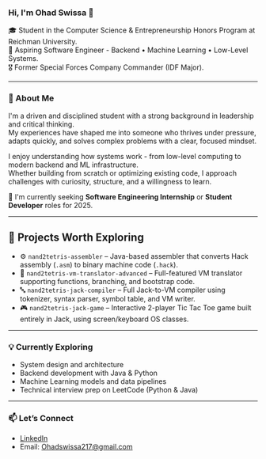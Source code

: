 ### Hi, I'm Ohad Swissa 👋

🎓 Student in the Computer Science & Entrepreneurship Honors Program at Reichman University.  
🎯 Aspiring Software Engineer - Backend • Machine Learning • Low-Level Systems.  
🎖 Former Special Forces Company Commander (IDF Major).

---

### 🚀 About Me

I'm a driven and disciplined student with a strong background in leadership and critical thinking.  
My experiences have shaped me into someone who thrives under pressure, adapts quickly, and solves complex problems with a clear, focused mindset.

I enjoy understanding how systems work - from low-level computing to modern backend and ML infrastructure.  
Whether building from scratch or optimizing existing code, I approach challenges with curiosity, structure, and a willingness to learn.

📌 I'm currently seeking **Software Engineering Internship** or **Student Developer** roles for 2025.

---

## 🔧 Projects Worth Exploring

- ⚙️ `nand2tetris-assembler` – Java-based assembler that converts Hack assembly (`.asm`) to binary machine code (`.hack`).    
- 🚀 `nand2tetris-vm-translator-advanced` – Full-featured VM translator supporting functions, branching, and bootstrap code.    
- 🔤 `nand2tetris-jack-compiler` – Full Jack-to-VM compiler using tokenizer, syntax parser, symbol table, and VM writer.    
- 🎮 `nand2tetris-jack-game` – Interactive 2-player Tic Tac Toe game built entirely in Jack, using screen/keyboard OS classes.    
 

---

### 💡 Currently Exploring

- System design and architecture  
- Backend development with Java & Python  
- Machine Learning models and data pipelines  
- Technical interview prep on LeetCode (Python & Java)

---

### 📫 Let’s Connect

- [LinkedIn](https://www.linkedin.com/in/ohad-swissa-54728a2a6)  
- Email: Ohadswissa217@gmail.com

<!---
ohadswissa/ohadswissa is a ✨ special ✨ repository because its `README.md` (this file) appears on your GitHub profile.
You can click the Preview link to take a look at your changes.
--->
